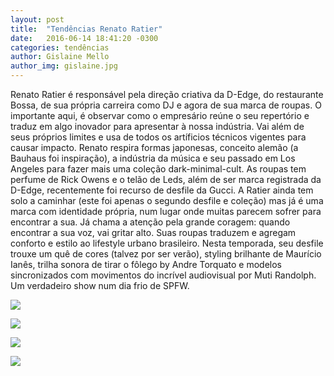 ```yaml
---
layout: post
title:  "Tendências Renato Ratier"
date:   2016-06-14 18:41:20 -0300
categories: tendências
author: Gislaine Mello
author_img: gislaine.jpg
---
```


Renato Ratier é responsável pela direção criativa da D-Edge, do restaurante Bossa, de sua própria carreira como DJ e agora de sua marca de roupas. O importante aqui, é observar como o empresário reúne o seu repertório e traduz em algo inovador para apresentar à nossa indústria. Vai além de seus próprios limites e usa de todos os artíficios técnicos vigentes para causar impacto. Renato respira formas japonesas, conceito alemão (a Bauhaus foi inspiração), a indústria da música e seu passado em Los Angeles para fazer mais uma coleção dark-minimal-cult. As roupas tem perfume de Rick Owens e o telão de Leds, além de ser marca registrada da D-Edge, recentemente foi recurso de desfile da Gucci. A Ratier ainda tem solo a caminhar (este foi apenas o segundo desfile e coleção) mas já é uma marca com identidade própria, num lugar onde muitas parecem sofrer para encontrar a sua. Já chama a atenção pela grande coragem: quando encontrar a sua voz, vai gritar alto. Suas roupas traduzem e agregam conforto e estilo ao lifestyle urbano brasileiro. Nesta temporada, seu desfile trouxe um quê de cores (talvez por ser verão), styling brilhante de Maurício Ianês, trilha sonora de tirar o fôlego by Andre Torquato e modelos sincronizados com movimentos do incrível audiovisual por Muti Randolph. Um verdadeiro show num dia frio de SPFW.

![](http://www.alessandrostein.com/blog-fashion-hug/images/posts/ScreenHunter_606%20Jun.%2014%2012.49.jpg)

![](http://www.alessandrostein.com/blog-fashion-hug/images/posts/ScreenHunter_607%20Jun.%2014%2012.49.jpg)

![](http://www.alessandrostein.com/blog-fashion-hug/images/posts/ScreenHunter_608%20Jun.%2014%2012.49.jpg)

![](http://www.alessandrostein.com/blog-fashion-hug/images/posts/ScreenHunter_609%20Jun.%2014%2012.49.jpg)
